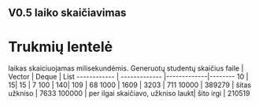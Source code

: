 ﻿## V0.5 laiko skaičiavimas

# Trukmių lentelė
laikas skaiciuojamas milisekundėmis.
Generuotų studentų skaičius faile | Vector | Deque | List
------------ | ------------- |-------------|--------
10 | 15| 15 | 7
100 | 140| 109 | 68
1000 | 1609 | 3203 | 711
10000 | 389279 | šitas užkniso | 7633
100000 | per ilgai skaičiavo, užkniso laukt| šito irgi | 210519



